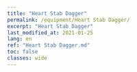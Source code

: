 ```yaml
---
title: "Heart Stab Dagger"
permalink: /equipment/Heart Stab Dagger/
excerpt: "Heart Stab Dagger"
last_modified_at: 2021-01-25
lang: en
ref: "Heart Stab Dagger.md"
toc: false
classes: wide
---
```


